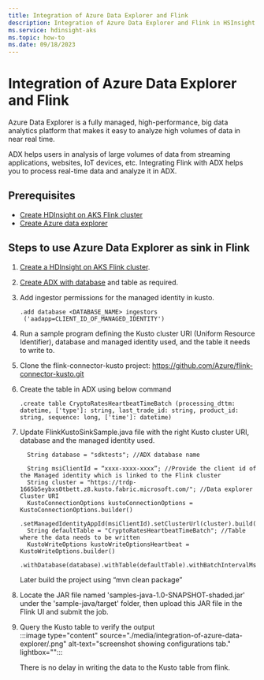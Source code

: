 ```yaml
---
title: Integration of Azure Data Explorer and Flink 
description: Integration of Azure Data Explorer and Flink in HSInsight on AKS
ms.service: hdinsight-aks
ms.topic: how-to
ms.date: 09/18/2023
---
```


# Integration of Azure Data Explorer and Flink 

Azure Data Explorer is a fully managed, high-performance, big data analytics platform that makes it easy to analyze high volumes of data in near real time.  

ADX helps users in analysis of large volumes of data from streaming applications, websites, IoT devices, etc. Integrating Flink with ADX helps you to process real-time data and analyze it in ADX. 

## Prerequisites 
- [Create HDInsight on AKS Flink cluster](./flink-create-cluster-portal.md) 
- [Create Azure data explorer](/azure/data-explorer/create-cluster-and-database.md) 

## Steps to use Azure Data Explorer as sink in Flink 

1. [Create a HDInsight on AKS Flink cluster](./flink-create-cluster-portal.md).

1. [Create ADX with database](/azure/data-explorer/create-cluster-and-database) and table as required.

1. Add ingestor permissions for the managed identity in kusto.

    ```
    .add database <DATABASE_NAME> ingestors  ('aadapp=CLIENT_ID_OF_MANAGED_IDENTITY') 
    ```
1. Run a sample program defining the Kusto cluster URI (Uniform Resource Identifier), database and managed identity used, and the table it needs to write to. 

1. Clone the flink-connector-kusto project: https://github.com/Azure/flink-connector-kusto.git 

1. Create the table in ADX using below command 
    
    ```Sample table
    .create table CryptoRatesHeartbeatTimeBatch (processing_dttm: datetime, ['type']: string, last_trade_id: string, product_id: string, sequence: long, ['time']: datetime) 
    ```
 

1. Update FlinkKustoSinkSample.java file with the right Kusto cluster URI, database and the managed identity used. 

    ```
      String database = "sdktests"; //ADX database name 

      String msiClientId = “xxxx-xxxx-xxxx”; //Provide the client id of the Managed identity which is linked to the Flink cluster 
      String cluster = "https://trdp-1665b5eybxs0tbett.z8.kusto.fabric.microsoft.com/"; //Data explorer Cluster URI 
      KustoConnectionOptions kustoConnectionOptions = KustoConnectionOptions.builder() 
          .setManagedIdentityAppId(msiClientId).setClusterUrl(cluster).build(); 
      String defaultTable = "CryptoRatesHeartbeatTimeBatch"; //Table where the data needs to be written 
      KustoWriteOptions kustoWriteOptionsHeartbeat = KustoWriteOptions.builder() 
          .withDatabase(database).withTable(defaultTable).withBatchIntervalMs(30000) 
    ```
 

    Later build the project using “mvn clean package” 

1. Locate the JAR file named 'samples-java-1.0-SNAPSHOT-shaded.jar' under the 'sample-java/target' folder, then upload this JAR file in the Flink UI and submit the job.

1. Query the Kusto table to verify the output  
    :::image type="content" source="./media/integration-of-azure-data-explorer/.png" alt-text="screenshot showing configurations tab." lightbox="":::

    There is no delay in writing the data to the Kusto table from flink. 

